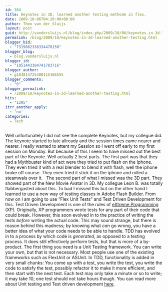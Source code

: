 ```yaml
---
id: 384
title: Keynotes in 3D, learned another testing methode in flex.
date: 2009-10-06T04:20:00+00:00
author: Theo van der Sluijs
layout: post
guid: http://vandersluijs.nl/blog/index.php/2009/10/06/keynotes-in-3d-learned-another-testing/
permalink: /blog/2009/10/keynotes-in-3d-learned-another-testing.html
blogger_bid:
  - "7319082336334478150"
blogger_blog:
  - blog.vandersluijs.nl
blogger_id:
  - "1051443384741783716"
blogger_author:
  - g104814725400115166555
blogger_comments:
  - "0"
blogger_permalink:
  - /2009/10/keynotes-in-3d-learned-another-testing.html
hits:
  - "1295"
itrr_another_apply:
  - 'no'
categories:
  - Tech
---
```

Well unfortunately I did not see the complete Keynotes, but my collegue did. The keynote started to late allready and the session times came nearer and nearer. I really wanted to attent my Session so I went off early to my first session on Monday. But because of this I seem to have missed out the best part of the Keynote. Well actually 2 best parts. <a name="more"></a> The first part was that they had a Mythbuster kind of act were they tried to put flash on the Iphone. They even tried it with a real blender to blend it with flash, well the iphone broke off course. They even tried it stick it on the iphone and rolled a steamwals over it.   The second part of what I missed was the 3D part. They showed part of the New Movie Avatar in 3D. My collegue Leon B. was totally flabbergasted about this. To bad I missed this but on the other hand I learned to use a new way of testing classes in Adobe Flash Builder. From now on I am going to use “Flex Unit Tests” and Test Driven Development for this. Test Driven Development is one of the rules of [eXtreme Programming](http://www.extremeprogramming.org/) (XP). Originally, XP programmers wrote tests for any part of their code that could break. However, this soon evolved in to the practice of writing the tests _before_ writing the actual code. This may sound strange, but there is reason behind this madness; by knowing what _can_ go wrong, you have a better idea of what your code needs to be able to handle. TDD has evolved in to a process by which code is _generated_, as opposed to a testing process. It does still effectively perform tests, but that is more of a by-product. The first thing you need is a Unit Testing framework. You can write your own, but that is not necessary. Most people use one of the existing frameworks such as FlexUnit or ASUnit. In TDD, functionality is added in very small chunks: You come up with a test, you write the test, you write the code to satisfy the test, possibly refactor it to make it more efficient, and then start with the next test. Each test may only take a minute or so to write; it may take 10; one test should not take hours though. You can read more about Unit testing and Test driven development <a title="Unit testing and Test Driven Development (TDD)" href="http://www.adobe.com/devnet/flex/articles/unit_testing.html" target="_blank">here</a>.